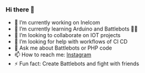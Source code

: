 ### Hi there 👋



- 🔭 I’m currently working on Inelcom
- 🌱 I’m currently learning Arduino and Battlebots 🧨🧨
- 👯 I’m looking to collaborate on IOT projects
- 🤔 I’m looking for help with workflows of CI CD
- 💬 Ask me about Battlebots or PHP code
- 📫 How to reach me: [Instagram](https://www.instagram.com/amg.css/)
- ⚡ Fun fact: Create Battlebots and fight with friends

